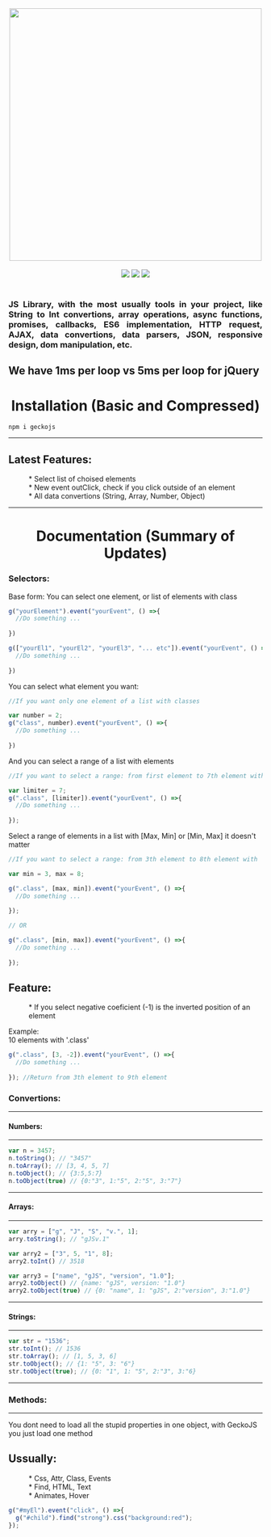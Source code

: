 <div align="center">
  <img src="https://raw.githubusercontent.com/alexsan134/GeckoJS/master/bns.png" width="500">
  <br/>
  <br/>
  <img src="https://img.shields.io/badge/license-MIT-blue.svg">
  <img src="https://img.shields.io/badge/build-success-brightgreen.svg">
  <img src="https://badge.fury.io/js/geckojs.svg">
</div>
<br>
<div align="justify"><h3>JS Library, with the most usually tools in your project, like String to Int convertions, array operations, async functions, promises, callbacks, ES6 implementation, HTTP request, AJAX, data convertions, data parsers, JSON, responsive design, dom manipulation, etc.</h3></div>

## We have 1ms per loop vs 5ms per loop for jQuery

<div align="center"><h1>Installation (Basic and Compressed)</h1></div>


```
npm i geckojs
```
--------------

<dl>
  <dt><h2>Latest Features:</h2></dt>
  <dd>* Select list of choised elements</dd>
  <dd>* New event outClick, check if you click outside of an element</dd>
  <dd>* All data convertions (String, Array, Number, Object)</dd>
</dl>

-------------

<div align="center"><h1>Documentation (Summary of Updates)</h1></div>
<div align="left"><h3>Selectors:</h3></div>

Base form:
You can select one element, or list of elements with class

```javascript
g("yourElement").event("yourEvent", () =>{
  //Do something ...
  
})

g(["yourEl1", "yourEl2", "yourEl3", "... etc"]).event("yourEvent", () =>{
  //Do something ...
  
})

```

You can select what element you want:

```javascript
//If you want only one element of a list with classes

var number = 2;
g("class", number).event("yourEvent", () =>{
  //Do something ...
  
})
```

And you can select a range of a list with elements

```javascript
//If you want to select a range: from first element to 7th element with '.class'

var limiter = 7;
g(".class", [limiter]).event("yourEvent", () =>{
  //Do something ...
  
});
```

Select a range of elements in a list with [Max, Min] or [Min, Max] 
it doesn't matter


```javascript
//If you want to select a range: from 3th element to 8th element with '.class'

var min = 3, max = 8;

g(".class", [max, min]).event("yourEvent", () =>{
  //Do something ...
  
});

// OR

g(".class", [min, max]).event("yourEvent", () =>{
  //Do something ...
  
});

```

<dl>
  <dt><h2>Feature:</h2></dt>
  <dd>* If you select negative coeficient (-1) is the inverted position of an element</dd>
</dl>

Example:
</br>
10 elements with '.class' 

```javascript
g(".class", [3, -2]).event("yourEvent", () =>{
  //Do something ...
  
}); //Return from 3th element to 9th element
```

<div align="left"><h3>Convertions:</h3></div>

-----------

<div align="left"><h4>Numbers:</h4></div>

--------------

```javascript
var n = 3457;
n.toString(); // "3457"
n.toArray(); // [3, 4, 5, 7]
n.toObject(); // {3:5,5:7}
n.toObject(true) // {0:"3", 1:"5", 2:"5", 3:"7"}
```

--------------

<div align="left"><h4>Arrays:</h4></div>

--------------

```javascript
var arry = ["g", "J", "S", "v.", 1];
arry.toString(); // "gJSv.1"

var arry2 = ["3", 5, "1", 8];
arry2.toInt() // 3518

var arry3 = ["name", "gJS", "version", "1.0"];
arry2.toObject() // {name: "gJS", version: "1.0"}
arry2.toObject(true) // {0: "name", 1: "gJS", 2:"version", 3:"1.0"}
```

---------------

<div align="left"><h4>Strings:</h4></div>

---------------

```javascript
var str = "1536";
str.toInt(); // 1536
str.toArray(); // [1, 5, 3, 6]
str.toObject(); // {1: "5", 3: "6"}
str.toObject(true); // {0: "1", 1: "5", 2:"3", 3:"6}
```

----------------



<div align="left"><h3>Methods:</h3></div>

-----------

You dont need to load all the stupid properties in one object, with GeckoJS you just load one method

<dl>
  <dt><h2>Ussually:</h2></dt>
  <dd>* Css, Attr, Class, Events</dd>
  <dd>* Find, HTML, Text</dd>
  <dd>* Animates, Hover</dd>
</dl>



```javascript
g("#myEl").event("click", () =>{
  g("#child").find("strong").css("background:red");
});
```

